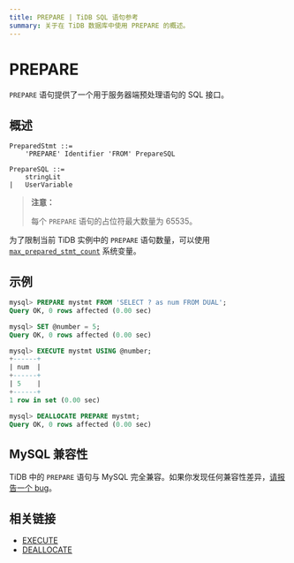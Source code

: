 ```yaml
---
title: PREPARE | TiDB SQL 语句参考
summary: 关于在 TiDB 数据库中使用 PREPARE 的概述。
---
```


# PREPARE

`PREPARE` 语句提供了一个用于服务器端预处理语句的 SQL 接口。

## 概述

```ebnf+diagram
PreparedStmt ::=
    'PREPARE' Identifier 'FROM' PrepareSQL

PrepareSQL ::=
    stringLit
|   UserVariable
```

> **注意：**
>
> 每个 `PREPARE` 语句的占位符最大数量为 65535。

为了限制当前 TiDB 实例中的 `PREPARE` 语句数量，可以使用 [`max_prepared_stmt_count`](/system-variables.md#max_prepared_stmt_count) 系统变量。

## 示例

```sql
mysql> PREPARE mystmt FROM 'SELECT ? as num FROM DUAL';
Query OK, 0 rows affected (0.00 sec)

mysql> SET @number = 5;
Query OK, 0 rows affected (0.00 sec)

mysql> EXECUTE mystmt USING @number;
+------+
| num  |
+------+
| 5    |
+------+
1 row in set (0.00 sec)

mysql> DEALLOCATE PREPARE mystmt;
Query OK, 0 rows affected (0.00 sec)
```

## MySQL 兼容性

TiDB 中的 `PREPARE` 语句与 MySQL 完全兼容。如果你发现任何兼容性差异，[请报告一个 bug](https://docs.pingcap.com/tidb/stable/support)。

## 相关链接

* [EXECUTE](/sql-statements/sql-statement-execute.md)
* [DEALLOCATE](/sql-statements/sql-statement-deallocate.md)
